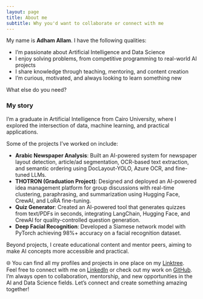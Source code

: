 ```yaml
--- 
layout: page
title: About me
subtitle: Why you'd want to collaborate or connect with me
---
```


My name is **Adham Allam**. I have the following qualities:  

- I’m passionate about Artificial Intelligence and Data Science  
- I enjoy solving problems, from competitive programming to real-world AI projects  
- I share knowledge through teaching, mentoring, and content creation  
- I’m curious, motivated, and always looking to learn something new  

What else do you need?  

### My story  

I’m a graduate in Artificial Intelligence from Cairo University, where I explored the intersection of data, machine learning, and practical applications.  

Some of the projects I’ve worked on include:  

- **Arabic Newspaper Analysis**: Built an AI-powered system for newspaper layout detection, article/ad segmentation, OCR-based text extraction, and semantic ordering using DocLayout-YOLO, Azure OCR, and fine-tuned LLMs.  
- **THOTRON (Graduation Project)**: Designed and deployed an AI-powered idea management platform for group discussions with real-time clustering, paraphrasing, and summarization using Hugging Face, CrewAI, and LoRA fine-tuning.  
- **Quiz Generator**: Created an AI-powered tool that generates quizzes from text/PDFs in seconds, integrating LangChain, Hugging Face, and CrewAI for quality-controlled question generation.  
- **Deep Facial Recognition**: Developed a Siamese network model with PyTorch achieving 98%+ accuracy on a facial recognition dataset.  

Beyond projects, I create educational content and mentor peers, aiming to make AI concepts more accessible and practical.  

🌐 You can find all my profiles and projects in one place on my [Linktree](https://linktr.ee/Adham.3llam).  
Feel free to connect with me on [LinkedIn](https://www.linkedin.com/in/adham-allam/) or check out my work on [GitHub](https://github.com/Ad7amstein).  
I’m always open to collaboration, mentorship, and new opportunities in the AI and Data Science fields. Let’s connect and create something amazing together!
